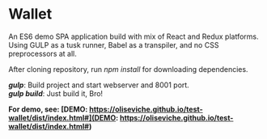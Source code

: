 Wallet
=========

An ES6 demo SPA application build with mix of React and Redux platforms. Using GULP as a tusk runner, Babel as a transpiler, and no CSS preprocessors at all.

After cloning repository, run _npm install_ for downloading dependencies.

**_gulp_**: Build project and start webserver and 8001 port.  
**_gulp build_**: Just build it, Bro!  

**For demo, see: [DEMO: https://oliseviche.github.io/test-wallet/dist/index.html#](DEMO: https://oliseviche.github.io/test-wallet/dist/index.html#)**
